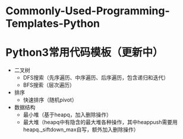 # Commonly-Used-Programming-Templates-Python
# Python3常用代码模板（更新中）

- 二叉树
  - DFS搜索（先序遍历、中序遍历、后序遍历，包含递归和迭代）
  - BFS搜索（层次遍历）
- 排序
  - 快速排序（随机pivot）
- 数据结构
  - 最小堆（基于heapq，加入删除操作）
  - 最大堆（heapq中有隐含的最大堆各种操作，其中heappush需要用heapq._siftdown_max自写，额外加入删除操作）
